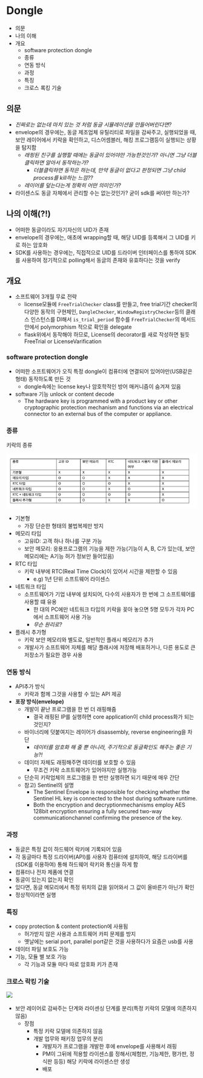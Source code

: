 # Dongle

- 의문
- 나의 이해
- 개요
  - software protection dongle
  - 종류
  - 연동 방식
  - 과정
  - 특징
  - 크로스 록킹 기술

## 의문

- *진짜로는 없는데 마치 있는 것 처럼 동글 시뮬레이션을 만들어버린다면?*
- envelope의 경우에는, 동글 제조업체 유틸리티로 파일을 감싸주고, 실행되었을 때, 보안 레이어에서 키락을 확인하고, 디스어셈블러, 해킹 프로그램등이 실행되는 상황을 탐지함
  - *래핑된 친구를 실행할 때에는 동글이 있어야만 가능한것인가? 아니면 그냥 더블클릭하면 알아서 동작하는가?*
    - *더블클릭하면 동작은 하는데, 만약 동글이 없다고 판정되면 그냥 child process를 kill하는 느낌??*
  - *레이어를 덮는다는게 정확히 어떤 의미인가?*
- 라이센스도 동글 자체에서 관리할 수는 없는것인가? 굳이 sdk를 써야만 하는가?

## 나의 이해(?!)

- 어떠한 동글이라도 자기자신의 UID가 존재
- envelope의 경우에는, 애초에 wrapping할 때, 해당 UID를 등록해서 그 UID를 키로 하는 암호화
- SDK를 사용하는 경우에는, 직접적으로 UID를 드라이버 인터페이스를 통하여 SDK를 사용하여 정기적으로 polling해서 동글의 존재와 유효하다는 것을 verify

## 개요

- 소프트웨어 3개월 무료 전략
  - license모듈에 `FreeTrialChecker` class를 만들고, free trial기간 checker의 다양한 동작의 구현체인, `DangleChecker`, `WindowRegistryChecker`등의 클래스 인스턴스를 DI해서 `is_trial_period` 함수를 `FreeTrialChecker`의 메서드 안에서 polymorphism 적으로 확인을 delegate
  - flask위에서 동작해야 하므로, License의 decorator를 새로 작성하면 될듯 FreeTrial or LicenseVarification

### software protection dongle

- 어떠한 소프트웨어가 오직 특정 dongle이 컴퓨터에 연결되어 있어야만(USB같은 형태) 동작하도록 만든 것
  - dongle속에는 license key나 암호학적인 방어 매커니즘이 숨겨져 있음
- software 기능 unlock or content decode
  - The hardware key is programmed with a product key or other cryptographic protection mechanism and functions via an electrical connector to an external bus of the computer or appliance.

### 종류

키락의 종류

![](./images/dongle/key_lock_types1.png)

- 기본형
  - 가장 단순한 형태의 불법복제만 방지
- 메모리 타입
  - 고유ID: 고객 하나 하나를 구분 가능
  - 보안 메모리: 응용프로그램의 기능을 제한 가능(기능이 A, B, C가 있는데, 보안 메모리에는 A기능 허가 정보만 들어있음)
- RTC 타입
  - 키락 내부에 RTC(Real Time Clock)이 있어서 시간을 제한할 수 있음
    - e.g) 1년 단위 소프트웨어 라이센스
- 네트워크 타입
  - 소프트웨어가 기업 내부에 설치되어, 다수의 사용자가 한 번에 그 소프트웨어를 사용할 떄 유용
    - 한 대의 PC에만 네트워크 타입의 키락을 꽂아 놓으면 5명 모두가 각자 PC에서 소프트웨어 사용 가능
    - *무슨 원리로?*
- 플래시 추가형
  - 키락 보안 메모리와 별도로, 일반적인 플래시 메모리가 추가
  - 개발사가 소프트웨어 자체를 해당 플래시에 저장해 배포하거나, 다른 용도로 큰 저장소가 필요한 경우 사용

### 연동 방식

- API추가 방식
  - 키락과 함께 그것을 사용할 수 있는 API 제공
- **포장 방식(envelope)**
  - 개발이 끝난 프로그램을 한 번 더 래핑해줌
    - 결국 래핑된 IP를 실행하면 core application이 child process화가 되는 것인지?
  - 바이너리에 덧붙여지는 레이어가 disassembly, reverse engineering을 차단
    - *데이터를 암호화 해 줄 뿐 아니라, 주기적으로 동글확인도 해주는 좋은 기능?!*
  - 데이터 자체도 래핑해주면 데이터를 보호할 수 있음
    - 무조건 키락 소프트웨어가 있어야지만 실행가능
  - 단순히 키락업체의 프로그램을 한 번만 실행하면 되기 때문에 매우 간단
  - 참고) Sentinel의 설명
    - The Sentinel Envelope is responsible for checking whether the Sentinel HL key is connected to the host during software runtime.
    - Both the encryption and decryptionmechanisms employ AES 128bit encryption ensuring a fully secured two-way communicationchannel confirming the presence of the key.

### 과정

- 동글은 특정 값이 하드웨어 락키에 기록되어 있음
- 각 동글마다 특정 드라이버(API)를 사용자 컴퓨터에 설치하여, 해당 드라이버를(SDK를 이용하여) 통해 하드웨어 락키와 통신을 하게 함
- 컴퓨터나 전자 제품에 연결
- 동글이 있는지 없는지 확인
- 있다면, 동글 메모리에서 특정 위치의 값을 읽어와서 그 값이 올바른가 아닌가 확인
- 정상적이라면 실행

### 특징

- copy protection & content protection에 사용됨
  - 허가받지 않은 사용과 소프트웨어 카피 문제를 방지
  - 옛날에는 serial port, parallel port같은 것을 사용하다가 요즘은 usb를 사용
- 데이터 파일 보호도 가능
- 기능, 모듈 별 보호 가능
  - 각 기능과 모듈 마다 따로 암호화 키가 존재

### 크로스 락킹 기술

![](./images/cross_locking1.png)

- 보안 레이어로 감싸주는 단계와 라이센싱 단계를 분리(특정 키락의 모델에 의존하지 않음)
  - 장점
    - 특정 키락 모델에 의존하지 않음
    - 개발 업무와 패키징 업무의 분리
      - 개발자가 프로그램을 개발한 후에 envelope를 사용해서 래핑
      - PM이 그뒤에 적용할 라이센스를 정해서(체험판, 기능제한, 평가판, 정식판 등등) 해당 키락에 라이센스만 생성
      - 배포
